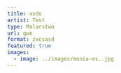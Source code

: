 ```yaml
---
title: asds
artist: Test
type: Malarstwo
url: qwe
format: zxcsasd
featured: true
images:
  - image: ../images/monia-es..jpg
---
```

